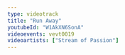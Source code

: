 ```yaml
---
type: videotrack
title: "Run Away"
youtubeId: "W1AkXN6SonA"
videoevents: vevt0019
videoartists: ["Stream of Passion"]
---
```

